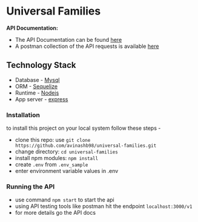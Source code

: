 # Universal Families

**API Documentation:**
-   The API Documentation can be found [here](https://documenter.getpostman.com/view/2815732/RznBLznB)
-   A postman collection of the API requests is available [here](https://www.getpostman.com/collections/78c65d6f399f361be0f8)

## Technology Stack
* Database - [Mysql](https://www.mysql.com/)
* ORM - [Sequelize](http://docs.sequelizejs.com/)
* Runtime - [Nodejs](https://nodejs.org/en/)
* App server - [express](https://expressjs.com/)

### Installation
to install this project on your local system follow these steps -
- clone this repo: use `git clone https://github.com/avinashb98/universal-families.git`
- change directory: `cd universal-families`
- install npm modules: `npm install`
- create `.env` from `.env_sample`
- enter environment variable values in .env

### Running the API
* use command `npm start` to start the api
* using API testing tools like postman hit the endpoint `localhost:3000/v1`
* for more details go the API docs